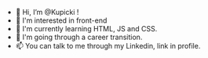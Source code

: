 - 👋 Hi, I’m @Kupicki !
- 👀 I'm interested in front-end
- 🌱 I'm currently learning HTML, JS and CSS.
- 💞️ I'm going through a career transition.
- 📫 You can talk to me through my Linkedin, link in profile.
